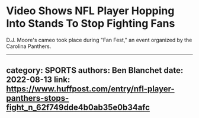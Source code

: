 # Video Shows NFL Player Hopping Into Stands To Stop Fighting Fans

D.J. Moore's cameo took place during "Fan Fest," an event organized by the Carolina Panthers.

---
category: SPORTS
authors: Ben Blanchet
date: 2022-08-13
link: https://www.huffpost.com/entry/nfl-player-panthers-stops-fight_n_62f749dde4b0ab35e0b34afc
---
